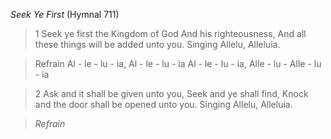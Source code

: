 _Seek Ye First_ (Hymnal 711)

> 1
Seek ye first the Kingdom of God
And his righteousness,
And all these things will be added unto you.
Singing Allelu, Alleluia.

> Refrain
Al - le - lu - ia,  Al - le - lu - ia
Al - le - lu - ia,  Alle - lu - Alle - lu - ia

> 2
Ask and it shall be given unto you,
Seek and ye shall find,
Knock and the door shall be opened unto you.
Singing Allelu, Alleluia.

> _Refrain_
